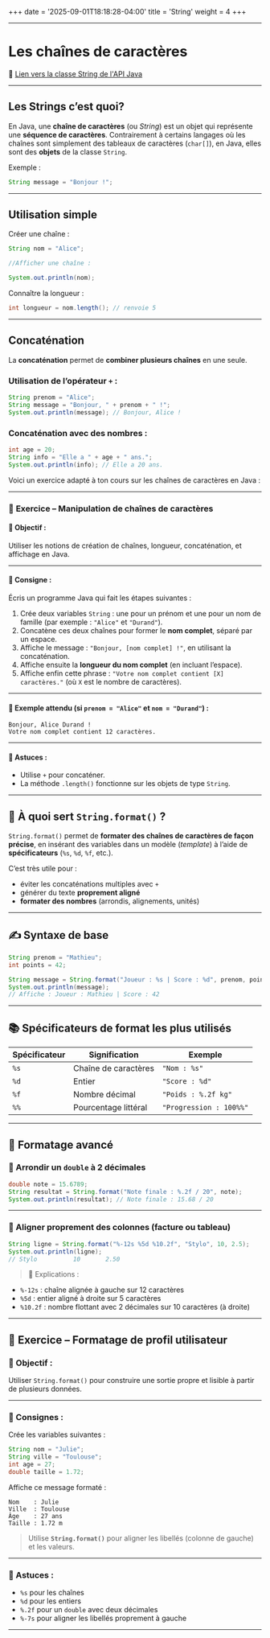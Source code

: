 +++
date = '2025-09-01T18:18:28-04:00'
title = 'String'
weight = 4
+++


---

# Les chaînes de caractères

🍥 [Lien vers la classe String de l'API Java](https://docs.oracle.com/en/java/javase/19/docs/api/java.base/java/lang/String.html)

---

## Les Strings c’est quoi?

En Java, une **chaîne de caractères** (ou *String*) est un objet qui représente une **séquence de caractères**.
Contrairement à certains langages où les chaînes sont simplement des tableaux de caractères (`char[]`), en Java, elles sont des **objets** de la classe `String`.

Exemple :

```java
String message = "Bonjour !";
```
---

## Utilisation simple

Créer une chaîne :

```java
String nom = "Alice";

//Afficher une chaîne :

System.out.println(nom);
```

Connaître la longueur :

```java
int longueur = nom.length(); // renvoie 5
```

---

## Concaténation

La **concaténation** permet de **combiner plusieurs chaînes** en une seule.

### Utilisation de l’opérateur `+` :

```java
String prenom = "Alice";
String message = "Bonjour, " + prenom + " !";
System.out.println(message); // Bonjour, Alice !
```

### Concaténation avec des nombres :

```java
int age = 20;
String info = "Elle a " + age + " ans.";
System.out.println(info); // Elle a 20 ans.
```

Voici un exercice adapté à ton cours sur les chaînes de caractères en Java :

---

### 🧠 **Exercice – Manipulation de chaînes de caractères**

#### 🎯 Objectif :

Utiliser les notions de création de chaînes, longueur, concaténation, et affichage en Java.

---

#### 📝 Consigne :

Écris un programme Java qui fait les étapes suivantes :

1. Crée deux variables `String` : une pour un prénom et une pour un nom de famille (par exemple : `"Alice"` et `"Durand"`).
2. Concatène ces deux chaînes pour former le **nom complet**, séparé par un espace.
3. Affiche le message :
   `"Bonjour, [nom complet] !"`,
   en utilisant la concaténation.
4. Affiche ensuite la **longueur du nom complet** (en incluant l’espace).
5. Affiche enfin cette phrase :
   `"Votre nom complet contient [X] caractères."`
   (où `X` est le nombre de caractères).

---

#### 🧪 Exemple attendu (si `prenom = "Alice"` et `nom = "Durand"`) :

```
Bonjour, Alice Durand !
Votre nom complet contient 12 caractères.
```

---

#### 🧩 Astuces :

* Utilise `+` pour concaténer.
* La méthode `.length()` fonctionne sur les objets de type `String`.

---


## 🔎 À quoi sert `String.format()` ?

`String.format()` permet de **formater des chaînes de caractères de façon précise**, en insérant des variables dans un modèle (*template*) à l’aide de **spécificateurs** (`%s`, `%d`, `%f`, etc.).

C’est très utile pour :

* éviter les concaténations multiples avec `+`
* générer du texte **proprement aligné**
* **formater des nombres** (arrondis, alignements, unités)

---

## ✍️ Syntaxe de base

```java
String prenom = "Mathieu";
int points = 42;

String message = String.format("Joueur : %s | Score : %d", prenom, points);
System.out.println(message);
// Affiche : Joueur : Mathieu | Score : 42
```

---

## 📚 Spécificateurs de format les plus utilisés

| Spécificateur | Signification        | Exemple                 |
| ------------- | -------------------- | ----------------------- |
| `%s`          | Chaîne de caractères | `"Nom : %s"`            |
| `%d`          | Entier               | `"Score : %d"`          |
| `%f`          | Nombre décimal       | `"Poids : %.2f kg"`     |
| `%%`          | Pourcentage littéral | `"Progression : 100%%"` |

---

## 🔧 Formatage avancé

### 📌 Arrondir un `double` à 2 décimales

```java
double note = 15.6789;
String resultat = String.format("Note finale : %.2f / 20", note);
System.out.println(resultat); // Note finale : 15.68 / 20
```

---

### 📌 Aligner proprement des colonnes (facture ou tableau)

```java
String ligne = String.format("%-12s %5d %10.2f", "Stylo", 10, 2.5);
System.out.println(ligne);
// Stylo          10       2.50
```

> 🧩 Explications :

* `%-12s` : chaîne alignée à gauche sur 12 caractères
* `%5d` : entier aligné à droite sur 5 caractères
* `%10.2f` : nombre flottant avec 2 décimales sur 10 caractères (à droite)

---

## 🧠 **Exercice – Formatage de profil utilisateur**

### 🎯 Objectif :

Utiliser `String.format()` pour construire une sortie propre et lisible à partir de plusieurs données.

---

### 📝 Consignes :

Crée les variables suivantes :

```java
String nom = "Julie";
String ville = "Toulouse";
int age = 27;
double taille = 1.72;
```

Affiche ce message formaté :

```
Nom    : Julie
Ville  : Toulouse
Âge    : 27 ans
Taille : 1.72 m
```

> Utilise **`String.format()`** pour aligner les libellés (colonne de gauche) et les valeurs.

---

### 🧩 Astuces :

* `%s` pour les chaînes
* `%d` pour les entiers
* `%.2f` pour un `double` avec deux décimales
* `%-7s` pour aligner les libellés proprement à gauche

---



